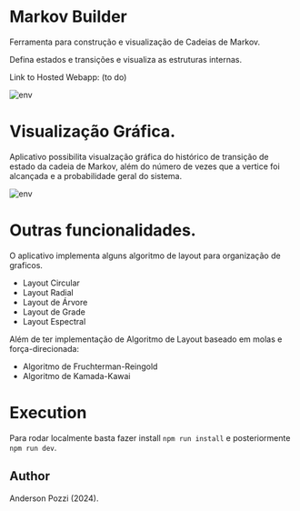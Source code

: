 # Markov Builder

Ferramenta para construção e visualização de Cadeias de Markov.

Defina estados e transições e visualiza as estruturas internas.

Link to Hosted Webapp: (to do)

![env](https://github.com/user-attachments/assets/9a2795cc-6b98-43ae-90d5-51890899755a)


# Visualização Gráfica.

Aplicativo possibilita visualzação gráfica do histórico de transição de estado da cadeia de Markov, além do número de vezes que a vertice foi alcançada e a probabilidade geral do sistema.

![env](https://github.com/user-attachments/assets/46e6f72a-31d3-4e7e-91c6-44273a374727)

# Outras funcionalidades.

O aplicativo implementa alguns algoritmo de layout para organização de graficos.
- Layout Circular
- Layout Radial
- Layout de Árvore
- Layout de Grade
- Layout Espectral
  
Além de ter implementação de Algoritmo de Layout baseado em molas e força-direcionada:
- Algoritmo de Fruchterman-Reingold
- Algoritmo de Kamada-Kawai





# Execution

Para rodar localmente basta fazer install `npm run install` e posteriormente `npm run dev`.

## Author

Anderson Pozzi (2024).

